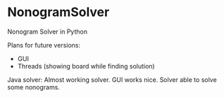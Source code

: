 # NonogramSolver
Nonogram Solver in Python

Plans for future versions:
 - GUI
 - Threads (showing board while finding solution)


Java solver:
Almost working solver. GUI works nice. Solver able to solve some nonograms.
